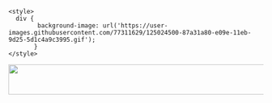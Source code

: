 <html>
  <head>
    
    <style>
      div {
            background-image: url('https://user-images.githubusercontent.com/77311629/125024500-87a31a80-e09e-11eb-9d25-5d1c4a9c3995.gif');
           }
    </style>
  </head>
  <body>
    <img src = "https://user-images.githubusercontent.com/77311629/125025719-ccc84c00-e0a0-11eb-8ef6-0fa4832ab6f7.gif" width ="677" height ="60" border= ="0"></img>
    
  </body>
</html>
